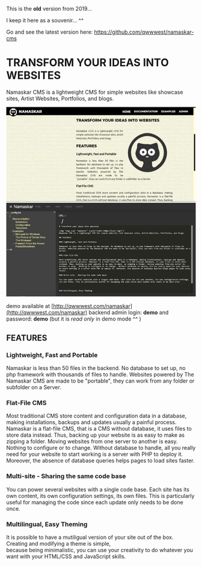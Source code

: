 This is the **old** version from 2019...

I keep it here as a souvenir... ^^

Go and see the latest version here:
https://github.com/qwwwest/namaskar-cms

TRANSFORM YOUR IDEAS INTO WEBSITES
==================================
 
Namaskar CMS is a lightweight CMS for simple websites like showcase sites, Artist Websites, Portfolios, and blogs.

![Namaskar Frontend](site/media/img/namaskar-frontend.jpg)
![Namaskar Backend](site/media/img/namaskar.png)

demo available at [http://qwwwest.com/namaskar](http://qwwwest.com/namaskar)
backend admin login: **demo** and password: **demo** 
(but it is *read only* in demo mode ^^ )

FEATURES
--------

### Lightweight, Fast and Portable

Namaskar is less than 50 files in the backend. No database to set up, no php framework with thousands of files to handle. Websites powered by The Namaskar CMS are made to be "portable", they can work from any folder or subfolder on a Server.

### Flat-File CMS

Most traditional CMS store content and configuration data in a database, making installations, backups and updates usually a painful process. Namaskar is a flat-file CMS, that is a CMS without database, it uses files to store data instead. Thus, backing up your website is as easy to make as zipping a folder. Moving websites from one server to another is easy. Nothing to configure or to change. Without database to handle, all you really need for your website to start working is a server with PHP to deploy it. Moreover, the absence of database queries helps pages to load sites faster.

### Multi-site - Sharing the same code base

You can power several websites with a single code base. Each site has its own content, its own configuration settings, its own files. This is particularly useful for managing the code since each update only needs to be done once.

### Multilingual, Easy Theming

It is possible to have a mutiligual version of your site out of the box. Creating and modifying a theme is simple,\
because being minimalistic, you can use your creativity to do whatever you want with your HTML/CSS and JavaScript skills.


